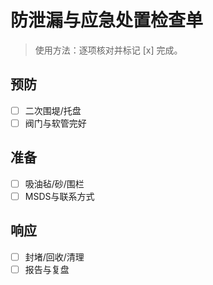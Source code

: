 # 防泄漏与应急处置检查单

> 使用方法：逐项核对并标记 [x] 完成。

## 预防

- [ ] 二次围堤/托盘
- [ ] 阀门与软管完好

## 准备

- [ ] 吸油毡/砂/围栏
- [ ] MSDS与联系方式

## 响应

- [ ] 封堵/回收/清理
- [ ] 报告与复盘
